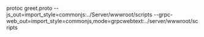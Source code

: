 protoc greet.proto --js_out=import_style=commonjs:../Server/wwwroot/scripts --grpc-web_out=import_style=commonjs,mode=grpcwebtext:../server/wwwroot/scripts